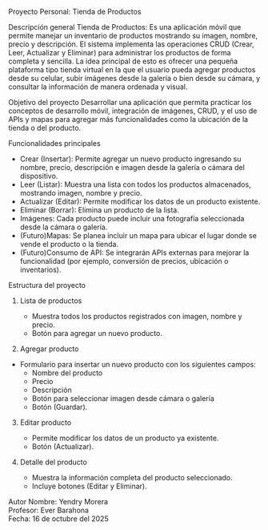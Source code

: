  Proyecto Personal: Tienda de Productos

Descripción general
Tienda de Productos: Es una aplicación móvil que permite manejar un inventario de productos mostrando su imagen, nombre, precio y descripción.
El sistema implementa las operaciones CRUD (Crear, Leer, Actualizar y Eliminar) para administrar los productos de forma completa y sencilla.
La idea principal de esto es ofrecer una pequeña plataforma tipo tienda virtual en la que el usuario pueda agregar productos desde su celular, subir imágenes desde la galería o bien desde su cámara, y consultar la información de manera ordenada y visual.

Objetivo del proyecto
Desarrollar una aplicación que permita practicar los conceptos de desarrollo móvil, integración de imágenes, CRUD, y el uso de APIs y mapas para agregar más funcionalidades como la ubicación de la tienda o del producto.

Funcionalidades principales
- Crear (Insertar): Permite agregar un nuevo producto ingresando su nombre, precio, descripción e imagen desde la galería o cámara del dispositivo. 
- Leer (Listar): Muestra una lista con todos los productos almacenados, mostrando imagen, nombre y precio. 
- Actualizar (Editar): Permite modificar los datos de un producto existente. 
- Eliminar (Borrar): Elimina un producto de la lista. 
- Imágenes: Cada producto puede incluir una fotografía seleccionada desde la cámara o galería. 
- (Futuro)Mapas: Se planea incluir un mapa para ubicar el lugar donde se vende el producto o la tienda. 
- (Futuro)Consumo de API: Se integrarán APIs externas para mejorar la funcionalidad (por ejemplo, conversión de precios, ubicación o inventarios). 


Estructura del proyecto
1. Lista de productos
   - Muestra todos los productos registrados con imagen, nombre y precio.  
   - Botón para agregar un nuevo producto.

2.  Agregar producto
   - Formulario para insertar un nuevo producto con los siguientes campos:  
     - Nombre del producto  
     - Precio  
     - Descripción  
     - Botón para seleccionar imagen desde cámara o galería  
     - Botón (Guardar).

3. Editar producto
   - Permite modificar los datos de un producto ya existente.  
   - Botón (Actualizar).

4. Detalle del producto
   - Muestra la información completa del producto seleccionado.  
   - Incluye botones (Editar y Eliminar).



Autor
Nombre: Yendry Morera  
Profesor: Ever Barahona  
Fecha: 16 de octubre del 2025  
